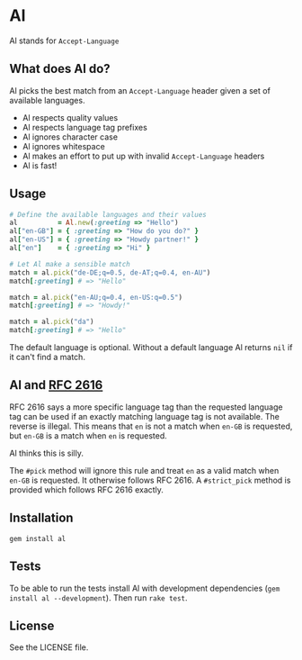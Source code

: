 # Al

Al stands for `Accept-Language`

## What does Al do?

Al picks the best match from an `Accept-Language` header given a set of 
available languages.

* Al respects quality values
* Al respects language tag prefixes
* Al ignores character case
* Al ignores whitespace
* Al makes an effort to put up with invalid `Accept-Language` headers
* Al is fast!

## Usage

```ruby
# Define the available languages and their values
al          = Al.new(:greeting => "Hello")
al["en-GB"] = { :greeting => "How do you do?" }
al["en-US"] = { :greeting => "Howdy partner!" }
al["en"]    = { :greeting => "Hi" }

# Let Al make a sensible match
match = al.pick("de-DE;q=0.5, de-AT;q=0.4, en-AU")
match[:greeting] # => "Hello"

match = al.pick("en-AU;q=0.4, en-US:q=0.5")
match[:greeting] # => "Howdy!"

match = al.pick("da")
match[:greeting] # => "Hello"
```

The default language is optional. Without a default language Al returns `nil` 
if it can't find a match.

## Al and [RFC 2616]

RFC 2616 says a more specific language tag than the requested language tag can
be used if an exactly matching language tag is not available. The reverse is
illegal. This means that `en` is not a match when `en-GB` is requested, but 
`en-GB` is a match when `en` is requested.

Al thinks this is silly.

The `#pick` method will ignore this rule and treat `en` as a valid match when
`en-GB` is requested. It otherwise follows RFC 2616. A `#strict_pick` method is 
provided which follows RFC 2616 exactly.

[RFC 2616]: http://www.w3.org/Protocols/rfc2616/rfc2616-sec14.html

## Installation

`gem install al`

## Tests

To be able to run the tests install Al with development dependencies (`gem
install al --development`). Then run `rake test`.

## License

See the LICENSE file.
